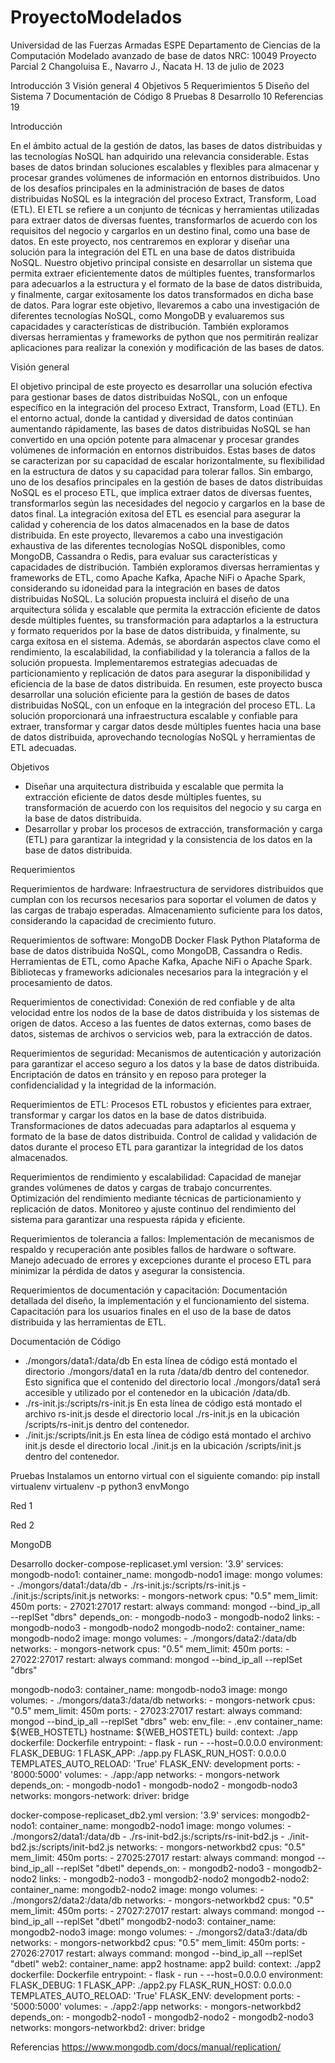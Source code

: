 # ProyectoModelados
Universidad de las Fuerzas Armadas ESPE
Departamento de Ciencias de la Computación
Modelado avanzado de base de datos
NRC: 10049
Proyecto Parcial 2
Changoluisa E., Navarro J., Ñacata H.
13 de julio de 2023


Introducción	3
Visión general	4
Objetivos	5
Requerimientos	5
Diseño del Sistema	7
Documentación de Código	8
Pruebas	8
Desarrollo	10
Referencias	19

Introducción

En el ámbito actual de la gestión de datos, las bases de datos distribuidas y las tecnologías NoSQL han adquirido una relevancia considerable. Estas bases de datos brindan soluciones escalables y flexibles para almacenar y procesar grandes volúmenes de información en entornos distribuidos.
Uno de los desafíos principales en la administración de bases de datos distribuidas NoSQL es la integración del proceso Extract, Transform, Load (ETL). El ETL se refiere a un conjunto de técnicas y herramientas utilizadas para extraer datos de diversas fuentes, transformarlos de acuerdo con los requisitos del negocio y cargarlos en un destino final, como una base de datos.
En este proyecto, nos centraremos en explorar y diseñar una solución para la integración del ETL en una base de datos distribuida NoSQL. Nuestro objetivo principal consiste en desarrollar un sistema que permita extraer eficientemente datos de múltiples fuentes, transformarlos para adecuarlos a la estructura y el formato de la base de datos distribuida, y finalmente, cargar exitosamente los datos transformados en dicha base de datos.
Para lograr este objetivo, llevaremos a cabo una investigación de diferentes tecnologías NoSQL, como MongoDB y evaluaremos sus capacidades y características de distribución. También exploramos diversas herramientas y frameworks de python que nos permitirán realizar aplicaciones para realizar la conexión y modificación de las bases de datos.

Visión general

El objetivo principal de este proyecto es desarrollar una solución efectiva para gestionar bases de datos distribuidas NoSQL, con un enfoque específico en la integración del proceso Extract, Transform, Load (ETL).
En el entorno actual, donde la cantidad y diversidad de datos continúan aumentando rápidamente, las bases de datos distribuidas NoSQL se han convertido en una opción potente para almacenar y procesar grandes volúmenes de información en entornos distribuidos. Estas bases de datos se caracterizan por su capacidad de escalar horizontalmente, su flexibilidad en la estructura de datos y su capacidad para tolerar fallos.
Sin embargo, uno de los desafíos principales en la gestión de bases de datos distribuidas NoSQL es el proceso ETL, que implica extraer datos de diversas fuentes, transformarlos según las necesidades del negocio y cargarlos en la base de datos final. La integración exitosa del ETL es esencial para asegurar la calidad y coherencia de los datos almacenados en la base de datos distribuida.
En este proyecto, llevaremos a cabo una investigación exhaustiva de las diferentes tecnologías NoSQL disponibles, como MongoDB, Cassandra o Redis, para evaluar sus características y capacidades de distribución. También exploramos diversas herramientas y frameworks de ETL, como Apache Kafka, Apache NiFi o Apache Spark, considerando su idoneidad para la integración en bases de datos distribuidas NoSQL.
La solución propuesta incluirá el diseño de una arquitectura sólida y escalable que permita la extracción eficiente de datos desde múltiples fuentes, su transformación para adaptarlos a la estructura y formato requeridos por la base de datos distribuida, y finalmente, su carga exitosa en el sistema.
Además, se abordarán aspectos clave como el rendimiento, la escalabilidad, la confiabilidad y la tolerancia a fallos de la solución propuesta. Implementaremos estrategias adecuadas de particionamiento y replicación de datos para asegurar la disponibilidad y eficiencia de la base de datos distribuida.
En resumen, este proyecto busca desarrollar una solución eficiente para la gestión de bases de datos distribuidas NoSQL, con un enfoque en la integración del proceso ETL. La solución proporcionará una infraestructura escalable y confiable para extraer, transformar y cargar datos desde múltiples fuentes hacia una base de datos distribuida, aprovechando tecnologías NoSQL y herramientas de ETL adecuadas.

Objetivos

* Diseñar una arquitectura distribuida y escalable que permita la extracción eficiente de datos desde múltiples fuentes, su transformación de acuerdo con los requisitos del negocio y su carga en la base de datos distribuida.
* Desarrollar y probar los procesos de extracción, transformación y carga (ETL) para garantizar la integridad y la consistencia de los datos en la base de datos distribuida.
  
Requerimientos

Requerimientos de hardware:
Infraestructura de servidores distribuidos que cumplan con los recursos necesarios para soportar el volumen de datos y las cargas de trabajo esperadas.
Almacenamiento suficiente para los datos, considerando la capacidad de crecimiento futuro.

Requerimientos de software:
MongoDB
Docker
Flask
Python
Plataforma de base de datos distribuida NoSQL, como MongoDB, Cassandra o Redis.
Herramientas de ETL, como Apache Kafka, Apache NiFi o Apache Spark.
Bibliotecas y frameworks adicionales necesarios para la integración y el procesamiento de datos.

Requerimientos de conectividad:
Conexión de red confiable y de alta velocidad entre los nodos de la base de datos distribuida y los sistemas de origen de datos.
Acceso a las fuentes de datos externas, como bases de datos, sistemas de archivos o servicios web, para la extracción de datos.

Requerimientos de seguridad:
Mecanismos de autenticación y autorización para garantizar el acceso seguro a los datos y la base de datos distribuida.
Encriptación de datos en tránsito y en reposo para proteger la confidencialidad y la integridad de la información.

Requerimientos de ETL:
Procesos ETL robustos y eficientes para extraer, transformar y cargar los datos en la base de datos distribuida.
Transformaciones de datos adecuadas para adaptarlos al esquema y formato de la base de datos distribuida.
Control de calidad y validación de datos durante el proceso ETL para garantizar la integridad de los datos almacenados.

Requerimientos de rendimiento y escalabilidad:
Capacidad de manejar grandes volúmenes de datos y cargas de trabajo concurrentes.
Optimización del rendimiento mediante técnicas de particionamiento y replicación de datos.
Monitoreo y ajuste continuo del rendimiento del sistema para garantizar una respuesta rápida y eficiente.

Requerimientos de tolerancia a fallos:
Implementación de mecanismos de respaldo y recuperación ante posibles fallos de hardware o software.
Manejo adecuado de errores y excepciones durante el proceso ETL para minimizar la pérdida de datos y asegurar la consistencia.

Requerimientos de documentación y capacitación:
Documentación detallada del diseño, la implementación y el funcionamiento del sistema.
Capacitación para los usuarios finales en el uso de la base de datos distribuida y las herramientas de ETL.

Documentación de Código


- ./mongors/data1:/data/db
En esta línea de código está montado el directorio ./mongors/data1 en la ruta /data/db dentro del contenedor. Esto significa que el contenido del directorio local ./mongors/data1 será accesible y utilizado por el contenedor en la ubicación /data/db.
- ./rs-init.js:/scripts/rs-init.js
En esta línea de código está montado el archivo rs-init.js desde el directorio local ./rs-init.js en la ubicación /scripts/rs-init.js dentro del contenedor.
- ./init.js:/scripts/init.js
En esta línea de código está montado el archivo init.js desde el directorio local ./init.js en la ubicación /scripts/init.js dentro del contenedor.

Pruebas
Instalamos un entorno virtual con el siguiente comando:
pip install virtualenv
virtualenv -p python3 envMongo

Red 1


Red 2






MongoDB



Desarrollo
docker-compose-replicaset.yml
version: '3.9'
services:
  mongodb-nodo1:
    container_name: mongodb-nodo1
    image: mongo
    volumes:
      - ./mongors/data1:/data/db
      - ./rs-init.js:/scripts/rs-init.js
      - ./init.js:/scripts/init.js
    networks:
      - mongors-network
    cpus: "0.5"
    mem_limit: 450m
    ports:
      - 27021:27017
    restart: always
    command: mongod --bind_ip_all --replSet "dbrs"
    depends_on:
      - mongodb-nodo3
      - mongodb-nodo2
    links:
      - mongodb-nodo3
      - mongodb-nodo2
  mongodb-nodo2:
    container_name: mongodb-nodo2
    image: mongo
    volumes:
      - ./mongors/data2:/data/db
    networks:
      - mongors-network
    cpus: "0.5"
    mem_limit: 450m
    ports:
      - 27022:27017
    restart: always
    command: mongod --bind_ip_all --replSet "dbrs"

  mongodb-nodo3:
    container_name: mongodb-nodo3
    image: mongo
    volumes:
      - ./mongors/data3:/data/db
    networks:
      - mongors-network
    cpus: "0.5"
    mem_limit: 450m
    ports:
      - 27023:27017
    restart: always
    command: mongod --bind_ip_all --replSet "dbrs"
  web:
    env_file:
      - .env
    container_name: ${WEB_HOSTETL}
    hostname: ${WEB_HOSTETL}
    build:
      context: ./app
      dockerfile: Dockerfile
    entrypoint:
      - flask
      - run
      - --host=0.0.0.0
    environment:
      FLASK_DEBUG: 1
      FLASK_APP: ./app.py
      FLASK_RUN_HOST: 0.0.0.0
      TEMPLATES_AUTO_RELOAD: 'True'
      FLASK_ENV: development
    ports: 
      - '8000:5000'
    volumes:
      - ./app:/app
    networks:
      - mongors-network
    depends_on:
      - mongodb-nodo1
      - mongodb-nodo2
      - mongodb-nodo3
networks:
  mongors-network:
    driver: bridge

docker-compose-replicaset_db2.yml
version: '3.9'
services:
  mongodb2-nodo1:
    container_name: mongodb2-nodo1
    image: mongo
    volumes:
      - ./mongors2/data1:/data/db
      - ./rs-init-bd2.js:/scripts/rs-init-bd2.js
      - ./init-bd2.js:/scripts/init-bd2.js
    networks:
      - mongors-networkbd2
    cpus: "0.5"
    mem_limit: 450m
    ports:
      - 27025:27017
    restart: always
    command: mongod --bind_ip_all --replSet "dbetl"
    depends_on:
      - mongodb2-nodo3
      - mongodb2-nodo2
    links:
      - mongodb2-nodo3
      - mongodb2-nodo2
  mongodb2-nodo2:
    container_name: mongodb2-nodo2
    image: mongo
    volumes:
      - ./mongors2/data2:/data/db
    networks:
      - mongors-networkbd2
    cpus: "0.5"
    mem_limit: 450m
    ports:
      - 27027:27017
    restart: always
    command: mongod --bind_ip_all --replSet "dbetl"
  mongodb2-nodo3:
    container_name: mongodb2-nodo3
    image: mongo
    volumes:
      - ./mongors2/data3:/data/db
    networks:
      - mongors-networkbd2
    cpus: "0.5"
    mem_limit: 450m
    ports:
      - 27026:27017
    restart: always
    command: mongod --bind_ip_all --replSet "dbetl"
  web2:
    container_name: app2
    hostname: app2
    build: 
      context: ./app2
      dockerfile: Dockerfile
    entrypoint:
      - flask
      - run
      - --host=0.0.0.0
    environment:
      FLASK_DEBUG: 1
      FLASK_APP: ./app2.py
      FLASK_RUN_HOST: 0.0.0.0
      TEMPLATES_AUTO_RELOAD: 'True'
      FLASK_ENV: development
    ports: 
      - '5000:5000'
    volumes:
      - ./app2:/app
    networks:
      - mongors-networkbd2
    depends_on:
      - mongodb2-nodo1
      - mongodb2-nodo2
      - mongodb2-nodo3
networks:
  mongors-networkbd2:
    driver: bridge

Referencias
https://www.mongodb.com/docs/manual/replication/
